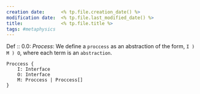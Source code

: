 ```yaml
---
creation date:		<% tp.file.creation_date() %>
modification date:	<% tp.file.last_modified_date() %>
title: 				<% tp.file.title %>
tags: #metaphysics
---
```

Def :: 0.0: *Process*: We define a `proccess` as an abstraction of the form, `I ) M ) O`, where each term is an `abstraction`. 
```
Proccess {
	I: Interface
	O: Interface
	M: Proccess | Proccess[]
}
```